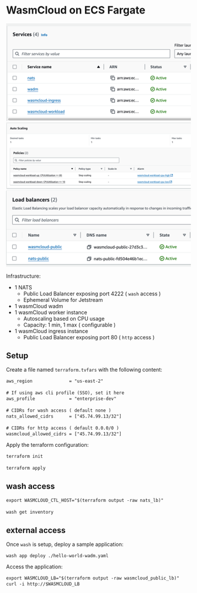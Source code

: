 # WasmCloud on ECS Fargate

![](./fargate.png)
![](./autoscaling.png)
![](./loadbalancer.png)

Infrastructure:

- 1 NATS
  - Public Load Balancer exposing port 4222 ( `wash` access )
  - Ephemeral Volume for Jetstream
- 1 wasmCloud wadm
- 1 wasmCloud worker instance
  - Autoscaling based on CPU usage
  - Capacity: 1 min, 1 max ( configurable )
- 1 wasmCloud ingress instance
  - Public Load Balancer exposing port 80 ( `http` access )

## Setup

Create a file named `terraform.tvfars` with the following content:

```hcl
aws_region              = "us-east-2"

# If using aws cli profile (SSO), set it here
aws_profile             = "enterprise-dev"

# CIDRs for wash access ( default none )
nats_allowed_cidrs      = ["45.74.99.13/32"]

# CIDRs for http access ( default 0.0.0/0 )
wasmcloud_allowed_cidrs = ["45.74.99.13/32"]
```

Apply the terraform configuration:

```shell
terraform init

terraform apply
```

## wash access

```shell
export WASMCLOUD_CTL_HOST="$(terraform output -raw nats_lb)"

wash get inventory
```

## external access

Once `wash` is setup, deploy a sample application:

```shell
wash app deploy ./hello-world-wadm.yaml
```

Access the application:

```shell
export WASMCLOUD_LB="$(terraform output -raw wasmcloud_public_lb)"
curl -i http://$WASMCLOUD_LB
```
